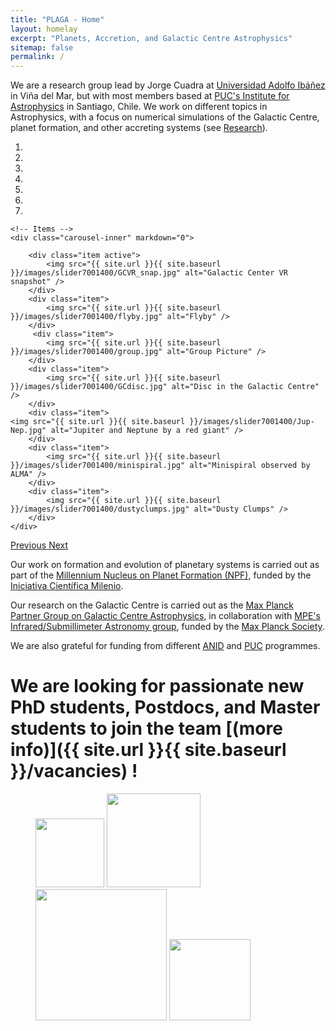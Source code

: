```yaml
---
title: "PLAGA - Home"
layout: homelay
excerpt: "Planets, Accretion, and Galactic Centre Astrophysics"
sitemap: false
permalink: /
---
```


We are a research group lead by Jorge Cuadra at [Universidad Adolfo
Ibáñez](https://www.uai.cl/) in Viña del Mar, but with most members
based at [PUC's Institute for Astrophysics](http://www.astro.puc.cl/)
in Santiago, Chile.  We work on different topics in Astrophysics, with
a focus on numerical simulations of the Galactic Centre, planet
formation, and other accreting systems (see [Research](research)).


<div markdown="0" id="carousel" class="carousel slide" data-ride="carousel" data-interval="5000" data-pause="hover" >
    <!-- Menu -->
    <ol class="carousel-indicators">
        <li data-target="#carousel" data-slide-to="0" class="active"></li>
        <li data-target="#carousel" data-slide-to="1"></li>
        <li data-target="#carousel" data-slide-to="2"></li>
        <li data-target="#carousel" data-slide-to="3"></li>
        <li data-target="#carousel" data-slide-to="4"></li>
        <li data-target="#carousel" data-slide-to="5"></li>
        <li data-target="#carousel" data-slide-to="6"></li>
    </ol>

    <!-- Items -->
    <div class="carousel-inner" markdown="0">

        <div class="item active">
            <img src="{{ site.url }}{{ site.baseurl }}/images/slider7001400/GCVR_snap.jpg" alt="Galactic Center VR snapshot" />
        </div>
        <div class="item">
            <img src="{{ site.url }}{{ site.baseurl }}/images/slider7001400/flyby.jpg" alt="Flyby" />
        </div>
         <div class="item">
            <img src="{{ site.url }}{{ site.baseurl }}/images/slider7001400/group.jpg" alt="Group Picture" />
        </div>
        <div class="item">
            <img src="{{ site.url }}{{ site.baseurl }}/images/slider7001400/GCdisc.jpg" alt="Disc in the Galactic Centre" />
        </div>
        <div class="item">
    <img src="{{ site.url }}{{ site.baseurl }}/images/slider7001400/Jup-Nep.jpg" alt="Jupiter and Neptune by a red giant" />
        </div>
        <div class="item">
            <img src="{{ site.url }}{{ site.baseurl }}/images/slider7001400/minispiral.jpg" alt="Minispiral observed by ALMA" />
        </div>
        <div class="item">
            <img src="{{ site.url }}{{ site.baseurl }}/images/slider7001400/dustyclumps.jpg" alt="Dusty Clumps" />
        </div>       
    </div>
  <a class="left carousel-control" href="#carousel" role="button" data-slide="prev">
    <span class="glyphicon glyphicon-chevron-left" aria-hidden="true"></span>
    <span class="sr-only">Previous</span>
  </a>
  <a class="right carousel-control" href="#carousel" role="button" data-slide="next">
    <span class="glyphicon glyphicon-chevron-right" aria-hidden="true"></span>
    <span class="sr-only">Next</span>
  </a>
</div>


Our work on formation and evolution of planetary systems is carried
out as part of the [Millennium Nucleus on Planet Formation
(NPF)](www.npf.cl), funded by the [Iniciativa Científica
Milenio](http://www.iniciativamilenio.cl/).

Our research on the Galactic Centre is carried out as the [Max Planck
Partner Group on Galactic Centre
Astrophysics](https://www.latam.mpg.de/4786/grupo-cuadra), in
collaboration with [MPE's Infrared/Submillimeter Astronomy
group](http://www.mpe.mpg.de/ir/), funded by the [Max Planck
Society](https://www.mpg.de/).

We are also grateful for funding from different [ANID](www.anid.cl)
and [PUC](www.puc.cl) programmes.


# **We are  looking for passionate new PhD students, Postdocs, and Master students to join the team** [(more info)]({{ site.url }}{{ site.baseurl }}/vacancies) **!**




<figure class="fourth">
  <img src="{{ site.url }}{{ site.baseurl }}/images/logopic/Logo_UAI.jpg" style="width: 110px">
  <img src="{{ site.url }}{{ site.baseurl }}/images/logopic/Logo_IAPUC.png" style="width: 150px">
  <img src="{{ site.url }}{{ site.baseurl }}/images/logopic/Logo_NPF.jpg" style="width: 210px">
  <img src="{{ site.url }}{{ site.baseurl }}/images/logopic/Logo_MPG.png" style="width: 130px">
</figure>
